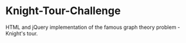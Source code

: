 Knight-Tour-Challenge
=====================

HTML and jQuery implementation of the famous graph theory problem - Knight's tour.
